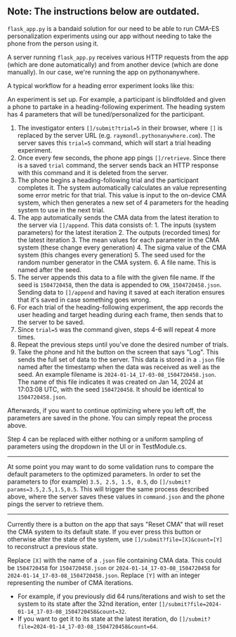 ## Note: The instructions below are outdated.

`flask_app.py` is a bandaid solution for our need to be able to run CMA-ES personalization experiments using our app without needing to take the phone from the person using it.

A server running `flask_app.py` receives various HTTP requests from the app (which are done automatically) and from another device (which are done manually). In our case, we're running the app on pythonanywhere.

A typical workflow for a heading error experiment looks like this:

An experiment is set up. For example, a participant is blindfolded and given a phone to partake in a heading-following experiment. The heading system has 4 parameters that will be tuned/personalized for the participant.

1. The investigator enters `[]/submit?trial=5` in their browser, where `[]` is replaced by the server URL (e.g. `raymondl.pythonanywhere.com`). The server saves this `trial=5` command, which will start a trial heading experiment.
2. Once every few seconds, the phone app pings `[]/retrieve`. Since there is a saved `trial` command, the server sends back an HTTP response with this command and it is deleted from the server.
3. The phone begins a heading-following trial and the participant completes it. The system automatically calculates an value representing some error metric for that trial. This value is input to the on-device CMA system, which then generates a new set of 4 parameters for the heading system to use in the next trial.
4. The app automatically sends the CMA data from the latest iteration to the server via `[]/append`. This data consists of:
        1. The inputs (system parameters) for the latest iteration
        2. The outputs (recorded times) for the latest iteration
        3. The mean values for each parameter in the CMA system (these change every generation)
        4. The sigma value of the CMA system (this changes every generation)
        5. The seed used for the random number generator in the CMA system.
        6. A file name. This is named after the seed.
5. The server appends this data to a file with the given file name. If the seed is `1504720458`, then the data is appended to `CMA_1504720458.json`. Sending data to `[]/append` and having it saved at each iteration ensures that it's saved in case something goes wrong.
6. For each trial of the heading-following experiment, the app records the user heading and target heading during each frame, then sends that to the server to be saved.
7. Since `trial=5` was the command given, steps 4-6 will repeat 4 more times.
8. Repeat the previous steps until you've done the desired number of trials.
9. Take the phone and hit the button on the screen that says "Log". This sends the full set of data to the server. This data is stored in a `.json` file named after the timestamp when the data was received as well as the seed. An example filename is `2024-01-14_17-03-08_1504720458.json`. The name of this file indicates it was created on Jan 14, 2024 at 17:03:08 UTC, with the seed `1504720458`. It should be identical to `1504720458.json`.

Afterwards, if you want to continue optimizing where you left off, the parameters are saved in the phone. You can simply repeat the process above.

Step 4 can be replaced with either nothing or a uniform sampling of parameters using the dropdown in the UI or in TestModule.cs.

---

At some point you may want to do some validation runs to compare the default parameters to the optimized parameters. In order to set the parameters to (for example) `3.5, 2.5, 1.5, 0.5`, do `[]/submit?params=3.5,2.5,1.5,0.5`. This will trigger the same process described above, where the server saves these values in `command.json` and the phone pings the server to retrieve them.

---

Currently there is a button on the app that says "Reset CMA" that will reset the CMA system to its default state. If you ever press this button or otherwise alter the state of the system, use `[]/submit?file=[X]&count=[Y]` to reconstruct a previous state.

Replace `[X]` with the name of a `.json` file containing CMA data. This could be `1504720458` for `1504720458.json` or `2024-01-14_17-03-08_1504720458` for `2024-01-14_17-03-08_1504720458.json`. Replace `[Y]` with an integer representing the number of CMA iterations.
* For example, if you previously did 64 runs/iterations and wish to set the system to its state after the 32nd iteration, enter `[]/submit?file=2024-01-14_17-03-08_1504720458&count=32`.
* If you want to get it to its state at the latest iteration, do `[]/submit?file=2024-01-14_17-03-08_1504720458&count=64`.